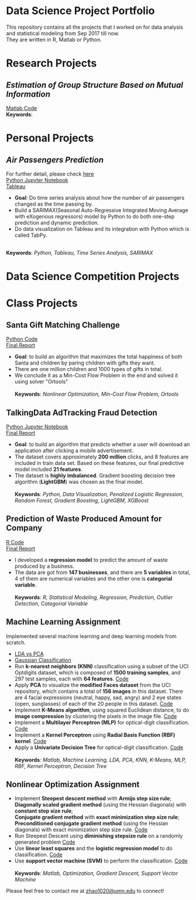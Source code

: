 # Data Science Project Portfolio
This repository contains all the projects that I worked on for data analysis and statistical modeling from Sep 2017 till now.<br />They are written in R, Matlab or Python.

# Research Projects
## *Estimation of Group Structure Based on Mutual Information*
[Matlab Code]()<br />
**Keywords**:






# Personal Projects
## *Air Passengers Prediction*
For further detail, please check [here](https://github.com/EchoZhaoo/Air-Passengers-Prediction/blob/master/README.md)<br />
[Python Jupyter Notebook](https://github.com/EchoZhaoo/Air-Passengers-Prediction/blob/master/SARIMAX.ipynb)<br />
[Tableau]()<br />
- **Goal**: Do time series analysis about how the number of air passengers changed as the time passing by.
- Build a SARIMAX(Seasonal Auto-Regressive Integrated Moving Average with eXogenous regressors) model by Python to do both one-step prediction and dynamic prediction.
- Do data visualization on Tableau and its integration with Python which is called TabPy. 

<br />**Keywords**: *Python, Tableau, Time Series Analysis, SARIMAX*

# Data Science Competition Projects

# Class Projects
## Santa Gift Matching Challenge
[Python Code](https://github.com/EchoZhaoo/DS-Project-Portfolio/tree/master/Python/EE5239%20Project)<br />
[Final Report](https://github.com/EchoZhaoo/DS-Project-Portfolio/blob/master/Report/EE5239_Project_Report.pdf)<br />
* **Goal**: to build an algorithm that maximizes the total happiness of both Santa and children by paring children with gifts they want.
* There are one million children and 1000 types of gifts in total.
* We conclude it as a Min-Cost Flow Problem in the end and solved it using solver "Ortools"<br />
<br />**Keywords**: *Nonlinear Optimization, Min-Cost Flow Problem, Ortools*

## TalkingData AdTracking Fraud Detection
[Python Jupyter Notebook](https://github.com/EchoZhaoo/DS-Project-Portfolio/blob/master/Python/TalkingData.ipynb)<br /> 
[Final Report](https://github.com/EchoZhaoo/DS-Project-Portfolio/blob/master/Report/PUBH%207475_Final_Report.pdf)<br /> 
- **Goal**: to build an algorithm that predicts whether a user will download an application after clicking a mobile advertisement.<br />
- The dataset covers approximately **200 million** clicks, and 8 features are included in train data set. Based on these features, our final predictive model included **21 features**. <br />
- The dataset is **highly imbalanced**. Gradient boosting decision tree algorithm (**LightGBM**) was chosen as the final model.<br />
<br />**Keywords**: *Python, Data Visualization, Penalized Logistic Regression, Random Forest, Gradient Boosting, LightGBM, XGBoost*

## Prediction of Waste Produced Amount for Company
 [R Code](https://github.com/EchoZhaoo/DS-Project-Portfolio/blob/master/R%20Code/STAT5302_Project.R)<br />
 [Final Report](https://github.com/EchoZhaoo/DS-Project-Portfolio/blob/master/Report/STAT5302_Project_Report.pdf)<br /> 
 - I developed a **regression model** to predict the amount of waste produced by a business.<br />
 - The data are got from **147 businesses**, and there are **5 variables** in total, 4 of them are numerical variables and the other one is **categorial variable**.<br />
<br />**Keywords**: *R, Statistical Modeling, Regression, Prediction, Outlier Detection, Categorial Variable*
 
## Machine Learning Assignment
Implemented several machine learning and deep learning models from scratch.<br />
* [LDA vs PCA](https://github.com/EchoZhaoo/DS-Project-Portfolio/tree/master/Matlab%20Code/CSCI%205521/LDA%20&%20PCA)<br />
* [Gaussian Classification](https://github.com/EchoZhaoo/DS-Project-Portfolio/tree/master/Matlab%20Code/CSCI%205521/Gaussian%20Classification)<br />
* Run **k-nearest neighbors (KNN)** classification using a subset of the UCI Optdigits dataset, which is composed of **1500 training samples**, and 297 test samples, each with **64 features**. [Code](https://github.com/EchoZhaoo/DS-Project-Portfolio/tree/master/Matlab%20Code/CSCI%205521/HW2/Question2)
* Apply **PCA** to visualize the **modified Faces dataset** from the UCI repository, which contains a total of **156 images** in this dataset. There are 4 facial expressions (neutral, happy, sad, angry) and 2 eye states (open, sunglasses) of each of the 20 people in this dataset. [Code](https://github.com/EchoZhaoo/DS-Project-Portfolio/tree/master/Matlab%20Code/CSCI%205521/HW2/Question2)
* Implement **K-Means algorithm**, using squared Euclidean distance, to do **image compression** by clustering the pixels in the image file. [Code](https://github.com/EchoZhaoo/DS-Project-Portfolio/tree/master/Matlab%20Code/CSCI%205521/HW2/Question3)
* Implement a **Multilayer Perceptron (MLP)** for optical-digit classification. [Code](https://github.com/EchoZhaoo/DS-Project-Portfolio/tree/master/Matlab%20Code/CSCI%205521/HW3/Question4)
* Implement a **Kernel Perceptron** using **Radial Basis Function (RBF) kernel**. [Code](https://github.com/EchoZhaoo/DS-Project-Portfolio/tree/master/Matlab%20Code/CSCI%205521/HW3/Question5)
* Apply a **Univariate Decision Tree** for optical-digit classification. [Code](https://github.com/EchoZhaoo/DS-Project-Portfolio/tree/master/Matlab%20Code/CSCI%205521/HW4)
<br /><br />**Keywords**: *Matlab, Machine Learning, LDA, PCA, KNN, K-Means, MLP, RBF, Kernel Perceptron, Decision Tree*

## Nonlinear Optimization Assignment
* Implement **Steepest descent method** with **Armijo step size rule**;<br /> **Diagonally scaled gradient method** (using the Hessian diagonals) with **constant step size rule**;<br /> **Conjugate gradient method** with **exact minimization step size rule**;<br /> **Preconditioned conjugate gradient method** (using the Hessian diagonals) with exact minimization step size rule. [Code](https://github.com/EchoZhaoo/DS-Project-Portfolio/tree/master/Matlab%20Code/EE%205239/HW2) 
* Run Steepest Descent using **diminishing stepsize rule** on a randomly generated problem [Code](https://github.com/EchoZhaoo/DS-Project-Portfolio/tree/master/Matlab%20Code/EE%205239/HW3)
* Use **linear least squares** and the **logistic regression model** to do classification. [Code](https://github.com/EchoZhaoo/DS-Project-Portfolio/tree/master/Matlab%20Code/EE%205239/HW4)
* Use **support vector machine (SVM)** to perform the classification. [Code](https://github.com/EchoZhaoo/DS-Project-Portfolio/tree/master/Matlab%20Code/EE%205239/HW5)
<br /><br />**Keywords**: *Matlab, Optimization, Gradient Descent, Support Vector Machine*



Please feel free to contact me at [zhao1020@umn.edu](zhao1020@umn.edu) to connect!

